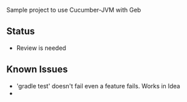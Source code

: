 
Sample project to use Cucumber-JVM with Geb

Status
-------
* Review is needed

Known Issues
-------
* 'gradle test' doesn't fail even a feature fails. Works in Idea
*